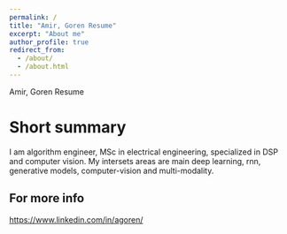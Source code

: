 ```yaml
---
permalink: /
title: "Amir, Goren Resume"
excerpt: "About me"
author_profile: true
redirect_from: 
  - /about/
  - /about.html
---
```


Amir, Goren Resume

Short summary
======
I am algorithm engineer, MSc in electrical engineering, specialized in DSP and computer vision.
My intersets areas are main deep learning, rnn, generative models, computer-vision and multi-modality.



For more info
------
https://www.linkedin.com/in/agoren/
